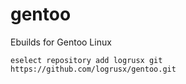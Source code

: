 # gentoo
Ebuilds for Gentoo Linux

```eselect repository add logrusx git https://github.com/logrusx/gentoo.git```
